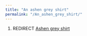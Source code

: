 ```yaml
---
title: "An ashen grey shirt"
permalink: "/An_ashen_grey_shirt/"
---
```


1.  REDIRECT [Ashen grey shirt](Ashen_grey_shirt "wikilink")